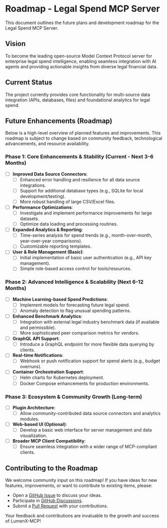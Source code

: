 # Roadmap - Legal Spend MCP Server

This document outlines the future plans and development roadmap for the Legal Spend MCP Server.

## Vision

To become the leading open-source Model Context Protocol server for enterprise legal spend intelligence, enabling seamless integration with AI agents and providing actionable insights from diverse legal financial data.

## Current Status

The project currently provides core functionality for multi-source data integration (APIs, databases, files) and foundational analytics for legal spend.

## Future Enhancements (Roadmap)

Below is a high-level overview of planned features and improvements. This roadmap is subject to change based on community feedback, technological advancements, and resource availability.

### Phase 1: Core Enhancements & Stability (Current - Next 3-6 Months)

-   [ ] **Improved Data Source Connectors**:
    -   [ ] Enhanced error handling and resilience for all data source integrations.
    -   [ ] Support for additional database types (e.g., SQLite for local development/testing).
    -   [ ] More robust handling of large CSV/Excel files.
-   [ ] **Performance Optimizations**:
    -   [ ] Investigate and implement performance improvements for large datasets.
    -   [ ] Optimize data loading and processing routines.
-   [ ] **Expanded Analytics & Reporting**:
    -   [ ] Time-series analysis for spend trends (e.g., month-over-month, year-over-year comparisons).
    -   [ ] Customizable reporting templates.
-   [ ] **User & Role Management (Basic)**:
    -   [ ] Initial implementation of basic user authentication (e.g., API key management).
    -   [ ] Simple role-based access control for tools/resources.

### Phase 2: Advanced Intelligence & Scalability (Next 6-12 Months)

-   [ ] **Machine Learning-based Spend Predictions**:
    -   [ ] Implement models for forecasting future legal spend.
    -   [ ] Anomaly detection to flag unusual spending patterns.
-   [ ] **Enhanced Benchmark Analytics**:
    -   [ ] Integration with external legal industry benchmark data (if available and permissible).
    -   [ ] More sophisticated peer comparison metrics for vendors.
-   [ ] **GraphQL API Support**:
    -   [ ] Introduce a GraphQL endpoint for more flexible data querying by clients.
-   [ ] **Real-time Notifications**:
    -   [ ] Webhook or push notification support for spend alerts (e.g., budget overruns).
-   [ ] **Container Orchestration Support**:
    -   [ ] Helm charts for Kubernetes deployment.
    -   [ ] Docker Compose enhancements for production environments.

### Phase 3: Ecosystem & Community Growth (Long-term)

-   [ ] **Plugin Architecture**:
    -   [ ] Allow community-contributed data source connectors and analytics modules.
-   [ ] **Web-based UI (Optional)**:
    -   [ ] Develop a basic web interface for server management and data visualization.
-   [ ] **Broader MCP Client Compatibility**:
    -   [ ] Ensure seamless integration with a wider range of MCP-compliant clients.

## Contributing to the Roadmap

We welcome community input on this roadmap! If you have ideas for new features, improvements, or want to contribute to existing items, please:

-   Open a [GitHub Issue](https://github.com/DatSciX-CEO/LumenX-MCP/issues) to discuss your ideas.
-   Participate in [GitHub Discussions](https://github.com/DatSciX-CEO/LumenX-MCP/discussions).
-   Submit a [Pull Request](CONTRIBUTING.md) with your contributions.

Your feedback and contributions are invaluable to the growth and success of LumenX-MCP!
